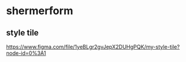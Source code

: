 # shermerform

## style tile
https://www.figma.com/file/1yeBLgr2gvJepX2DUHgPQK/my-style-tile?node-id=0%3A1